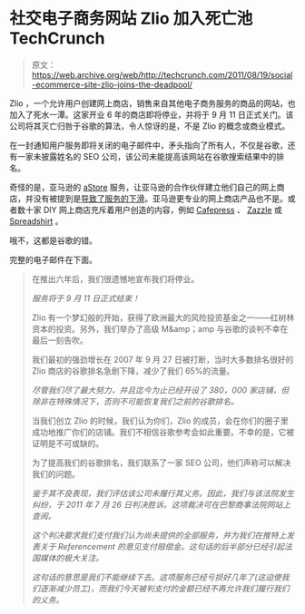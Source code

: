 # 社交电子商务网站 Zlio 加入死亡池 TechCrunch

> 原文：<https://web.archive.org/web/http://techcrunch.com/2011/08/19/social-ecommerce-site-zlio-joins-the-deadpool/>

Zlio ，一个允许用户创建网上商店，销售来自其他电子商务服务的商品的网站，也加入了死水一潭。这家开业 6 年的商店即将停业，并将于 9 月 11 日正式关门。该公司将其灭亡归咎于谷歌的算法，令人惊讶的是，不是 Zlio 的概念或商业模式。

在一封通知用户服务即将关闭的电子邮件中，矛头指向了所有人，不仅是谷歌，还有一家未披露姓名的 SEO 公司，该公司未能提高该网站在谷歌搜索结果中的排名。

奇怪的是，亚马逊的 [aStore](https://web.archive.org/web/20230205014337/http://astore.amazon.com/) 服务，让亚马逊的合作伙伴建立他们自己的网上商店，并没有被提到是[导致了服务的下滑](https://web.archive.org/web/20230205014337/https://techcrunch.com/2007/05/21/zlio-banned-from-amazon/)。亚马逊更专业的网上商店产品也不是。或者数十家 DIY 网上商店充斥着用户创造的内容，例如 [Cafepress](https://web.archive.org/web/20230205014337/http://www.crunchbase.com/company/cafepress) 、 [Zazzle](https://web.archive.org/web/20230205014337/http://www.crunchbase.com/company/zazzle) 或 [Spreadshirt](https://web.archive.org/web/20230205014337/http://www.crunchbase.com/company/zazzle) 。

哦不，这都是谷歌的错。

完整的电子邮件在下面。

> 在推出六年后，我们很遗憾地宣布我们将停业。
> 
> *服务将于 9 月 11 日正式结束！*
> 
> Zlio 有一个梦幻般的开始，获得了欧洲最大的风险投资基金之一——红树林资本的投资。另外，我们举办了高级 M&amp；amp 与谷歌的谈判不幸在最后一刻告吹。
> 
> 我们最初的强劲增长在 2007 年 9 月 27 日被打断，当时大多数排名很好的 Zlio 商店的谷歌排名急剧下降，减少了我们 65%的流量。
> 
> *尽管我们尽了最大努力，并且迄今为止已经开设了 380，000 家店铺，但除非在特殊情况下，否则不可能恢复我们之前的谷歌排名。*
> 
> 当我们创立 Zlio 的时候，我们认为你们，Zlio 的成员，会在你们的圈子里成功地推广你们的店铺。我们不相信谷歌参考会如此重要。不幸的是，它被证明是不可或缺的。
> 
> 为了提高我们的谷歌排名，我们联系了一家 SEO 公司，他们声称可以解决我们的问题。
> 
> *鉴于其不良表现，我们评估该公司未履行其义务。因此，我们与该法院发生纠纷，于 2011 年 7 月 26 日判决胜诉。这项裁决可在巴黎商事法院网站上查阅。*
> 
> *这个判决要求我们支付我们认为尚未提供的全部服务，并为我们在推特上发表关于 Referencement 的意见支付赔偿金。这句话的后半部分已经引起法国媒体的极大关注。*
> 
> *这句话的意思是我们不能继续下去。这项服务已经亏损好几年了(这迫使我们逐渐减少员工)，而我们今天被判支付的金额已经不再允许我们履行我们的义务。*